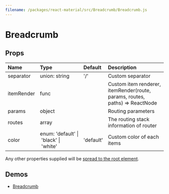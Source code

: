 ```yaml
---
filename: /packages/react-material/src/Breadcrumb/Breadcrumb.js
---
```


<!--- This documentation is automatically generated, do not try to edit it. -->

# Breadcrumb



## Props

| Name | Type | Default | Description |
|:-----|:-----|:--------|:------------|
| <span class="prop-name">separator</span> | <span class="prop-type">union:&nbsp;string<br> | <span class="prop-default">'/'</span> | Custom separator |
| <span class="prop-name">itemRender</span> | <span class="prop-type">func |  | Custom item renderer, itemRender(route, params, routes, paths) => ReactNode |
| <span class="prop-name">params</span> | <span class="prop-type">object |  | Routing parameters |
| <span class="prop-name">routes</span> | <span class="prop-type">array |  | The routing stack information of router |
| <span class="prop-name">color</span> | <span class="prop-type">enum:&nbsp;'default'&nbsp;&#124;<br>&nbsp;'black'&nbsp;&#124;<br>&nbsp;'white'<br> | <span class="prop-default">'default'</span> | Custom color of each items |

Any other properties supplied will be [spread to the root element](/guides/api#spread).

## Demos

- [Breadcrumb](/demos/breadcrumb)

